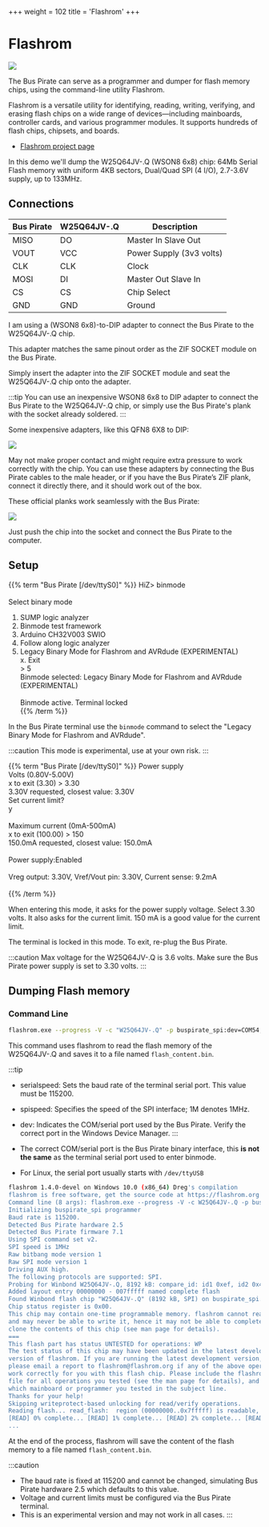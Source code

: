 +++
weight = 102
title = 'Flashrom'
+++


# Flashrom

![](./img/zifqfn.jpg)

The Bus Pirate can serve as a programmer and dumper for flash memory chips, using the command-line utility Flashrom.

Flashrom is a versatile utility for identifying, reading, writing, verifying, and erasing flash chips on a wide range of devices—including mainboards, controller cards, and various programmer modules. It supports hundreds of flash chips, chipsets, and boards.

- [Flashrom project page](https://flashrom.org/)

In this demo we'll dump the W25Q64JV-.Q (WSON8 6x8) chip: 64Mb Serial Flash memory with uniform 4KB sectors, Dual/Quad SPI (4 I/O), 2.7-3.6V supply, up to 133MHz.

## Connections

|Bus Pirate|W25Q64JV-.Q|Description|
|-|-|-|
|MISO|DO|Master In Slave Out|
|VOUT|VCC|Power Supply (3v3 volts)|
|CLK|CLK|Clock|
|MOSI|DI|Master Out Slave In|
|CS|CS|Chip Select|
|GND|GND|Ground|

I am using a (WSON8 6x8)-to-DIP adapter to connect the Bus Pirate to the W25Q64JV-.Q chip.

This adapter matches the same pinout order as the ZIF SOCKET module on the Bus Pirate.

Simply insert the adapter into the ZIF SOCKET module and seat the W25Q64JV-.Q chip onto the adapter.

:::tip
You can use an inexpensive WSON8 6x8 to DIP adapter to connect the Bus Pirate to the W25Q64JV-.Q chip, or simply use the Bus Pirate's plank with the socket already soldered.
:::

Some inexpensive adapters, like this QFN8 6X8 to DIP: 

![](./img/qfntodip.jpg)

May not make proper contact and might require extra pressure to work correctly with the chip. You can use these adapters by connecting the Bus Pirate cables to the male header, or if you have the Bus Pirate’s ZIF plank, connect it directly there, and it should work out of the box.

These official planks work seamlessly with the Bus Pirate:

![](./img/flashadapters.jpg)

Just push the chip into the socket and connect the Bus Pirate to the computer.

## Setup
{{% term "Bus Pirate [/dev/ttyS0]" %}}
<span className="bp-prompt">HiZ></span> binmode<br/>
<br/>
<span className="bp-info">Select binary mode</span><br/>
 1. SUMP logic analyzer<br/>
 2. Binmode test framework<br/>
 3. Arduino CH32V003 SWIO<br/>
 4. Follow along logic analyzer<br/>
 5. Legacy Binary Mode for Flashrom and AVRdude (EXPERIMENTAL)<br/>
 x. Exit<br/>
<span className="bp-prompt"> ></span> 5<br/>
<span className="bp-info">Binmode selected: </span>
 Legacy Binary Mode for Flashrom and AVRdude (EXPERIMENTAL)<br/><br/>
<span className="bp-info">Binmode active. Terminal locked</span><br/>
{{% /term %}}

In the Bus Pirate terminal use the ```binmode``` command to select the "Legacy Binary Mode for Flashrom and AVRdude".

:::caution 
This mode is experimental, use at your own risk.
:::

{{% term "Bus Pirate [/dev/ttyS0]" %}}
<span className="bp-info">Power supply<br/>
Volts (0.80V-5.00V)</span><br/>
<span className="bp-prompt">x to exit (3.30) ></span> 3.30<br/>
<span className="bp-float">3.30</span>V<span className="bp-info"> requested, closest value: <span className="bp-float">3.30</span></span>V<br/>
Set current limit?<br/>
y<br/>
<br/>
<span className="bp-info">Maximum current (0mA-500mA)</span><br/>
<span className="bp-prompt">x to exit (100.00) ></span> 150<br/>
<span className="bp-float">150.0</span>mA<span className="bp-info"> requested, closest value: <span className="bp-float">150.0</span></span>mA<br/>
<br/>
<span className="bp-info">Power supply:</span>Enabled<br/>
<span className="bp-info"><br/>
Vreg output: <span className="bp-float">3.30</span></span>V<span className="bp-info">, Vref/Vout pin: <span className="bp-float">3.30</span></span>V<span className="bp-info">, Current sense: <span className="bp-float">9.2</span></span>mA<span className="bp-info"><br/>
</span><br/>
{{% /term %}}

When entering this mode, it asks for the power supply voltage. Select 3.30 volts. It also asks for the current limit. 150 mA is a good value for the current limit.

The terminal is locked in this mode. To exit, re-plug the Bus Pirate.

:::caution 
Max voltage for the W25Q64JV-.Q is 3.6 volts. Make sure the Bus Pirate power supply is set to 3.30 volts.
:::

## Dumping Flash memory

### Command Line

```bash
flashrom.exe --progress -V -c "W25Q64JV-.Q" -p buspirate_spi:dev=COM54,serialspeed=115200,spispeed=1M -r flash_content.bin
```
This command uses flashrom to read the flash memory of the W25Q64JV-.Q and saves it to a file named `flash_content.bin`.

:::tip
- serialspeed: Sets the baud rate of the terminal serial port. This value must be 115200.
- spispeed: Specifies the speed of the SPI interface; 1M denotes 1MHz.
- dev: Indicates the COM/serial port used by the Bus Pirate. Verify the correct port in the Windows Device Manager.
:::

- The correct COM/serial port is the Bus Pirate binary interface, this **is not the same** as the terminal serial port used to enter binmode.
- For Linux, the serial port usually starts with `/dev/ttyUSB`

```bash
flashrom 1.4.0-devel on Windows 10.0 (x86_64) Dreg's compilation
flashrom is free software, get the source code at https://flashrom.org
Command line (8 args): flashrom.exe --progress -V -c W25Q64JV-.Q -p buspirate_spi:dev=COM54,serialspeed=115200,spispeed=1M -r flash_content.bin
Initializing buspirate_spi programmer
Baud rate is 115200.
Detected Bus Pirate hardware 2.5
Detected Bus Pirate firmware 7.1
Using SPI command set v2.
SPI speed is 1MHz
Raw bitbang mode version 1
Raw SPI mode version 1
Driving AUX high.
The following protocols are supported: SPI.
Probing for Winbond W25Q64JV-.Q, 8192 kB: compare_id: id1 0xef, id2 0x4017
Added layout entry 00000000 - 007fffff named complete flash
Found Winbond flash chip "W25Q64JV-.Q" (8192 kB, SPI) on buspirate_spi.
Chip status register is 0x00.
This chip may contain one-time programmable memory. flashrom cannot read
and may never be able to write it, hence it may not be able to completely
clone the contents of this chip (see man page for details).
===
This flash part has status UNTESTED for operations: WP
The test status of this chip may have been updated in the latest development
version of flashrom. If you are running the latest development version,
please email a report to flashrom@flashrom.org if any of the above operations
work correctly for you with this flash chip. Please include the flashrom log
file for all operations you tested (see the man page for details), and mention
which mainboard or programmer you tested in the subject line.
Thanks for your help!
Skipping writeprotect-based unlocking for read/verify operations.
Reading flash... read_flash:  region (00000000..0x7fffff) is readable, reading range (00000000..0x7fffff).
[READ] 0% complete... [READ] 1% complete... [READ] 2% complete... [READ] 3% complete...
...
```

At the end of the process, flashrom will save the content of the flash memory to a file named `flash_content.bin`.

:::caution 
- The baud rate is fixed at 115200 and cannot be changed, simulating Bus Pirate hardware 2.5 which defaults to this value.
- Voltage and current limits must be configured via the Bus Pirate terminal.
- This is an experimental version and may not work in all cases.
:::